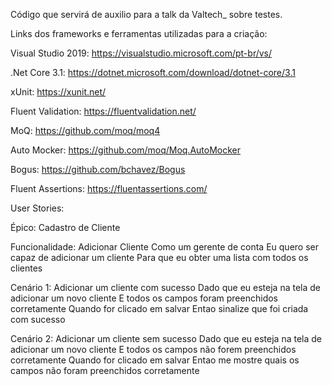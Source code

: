 Código que servirá de auxilio para a talk da Valtech_ sobre testes.

Links dos frameworks e ferramentas utilizadas para a criação:

Visual Studio 2019: https://visualstudio.microsoft.com/pt-br/vs/

.Net Core 3.1: https://dotnet.microsoft.com/download/dotnet-core/3.1

xUnit: https://xunit.net/

Fluent Validation: https://fluentvalidation.net/

MoQ: https://github.com/moq/moq4

Auto Mocker: https://github.com/moq/Moq.AutoMocker

Bogus: https://github.com/bchavez/Bogus

Fluent Assertions: https://fluentassertions.com/



User Stories:

Épico: Cadastro de Cliente

Funcionalidade: Adicionar Cliente
Como um gerente de conta
Eu quero ser capaz de adicionar um cliente
Para que eu obter uma lista com todos os clientes

Cenário 1: Adicionar um cliente com sucesso
Dado que eu esteja na tela de adicionar um novo cliente
E todos os campos foram preenchidos corretamente
Quando for clicado em salvar
Entao sinalize que foi criada com sucesso

Cenário 2: Adicionar um cliente sem sucesso
Dado que eu esteja na tela de adicionar um novo cliente
E todos os campos não forem preenchidos corretamente
Quando for clicado em salvar
Entao me mostre quais os campos não foram preenchidos corretamente
